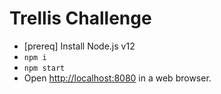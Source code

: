 Trellis Challenge
=================

* [prereq] Install Node.js v12
* `npm i`
* `npm start`
* Open [http://localhost:8080](http://localhost:8080) in a web browser.